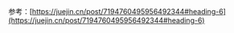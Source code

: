 参考：[https://juejin.cn/post/7194760495956492344#heading-6](https://juejin.cn/post/7194760495956492344#heading-6)
